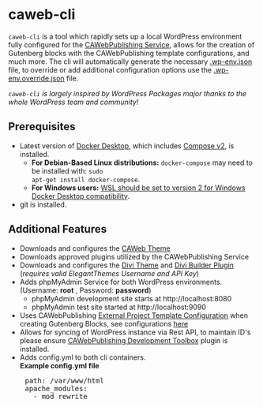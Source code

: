 # caweb-cli
`caweb-cli` is a tool which rapidly sets up a local WordPress environment fully configured for the [CAWebPublishing Service](https://caweb.cdt.ca.gov/), allows for the creation of Gutenberg blocks with the CAWebPublishing template configurations, and much more. The cli will automatically generate the necessary [.wp-env.json](https://developer.wordpress.org/block-editor/reference-guides/packages/packages-env/#wp-env-json) file, to override or add additional configuration options use the [.wp-env.override.json](https://developer.wordpress.org/block-editor/reference-guides/packages/packages-env/#wp-env-override-json) file.

*`caweb-cli` is largely inspired by WordPress Packages major thanks to the whole WordPress team and community!*  

## Prerequisites
- Latest version of [Docker Desktop](https://www.docker.com/products/docker-desktop), which includes [Compose v2](https://docs.docker.com/compose/migrate/), is installed.
  - <strong>For Debian-Based Linux distributions:</strong> <code>docker-compose</code> may need to be installed with: <code>sudo apt-get install docker-compose</code>.
  - <strong>For Windows users:</strong> [WSL should be set to version 2 for Windows Docker Desktop compatibility](https://docs.docker.com/desktop/windows/wsl/).
- git is installed.

## Additional Features
- Downloads and configures the [CAWeb Theme](https://github.com/CAWebPublishing/CAWeb)
- Downloads approved plugins utilized by the CAWebPublishing Service  
- Downloads and configures the [Divi Theme](https://www.elegantthemes.com/gallery/divi/) and [Divi Builder Plugin](https://www.elegantthemes.com/gallery/divi/) (*requires valid ElegantThemes Username and API Key*)  
- Adds phpMyAdmin Service for both WordPress environments. (Username: <strong>root</strong> , Password: <strong>password</strong>)  
  - phpMyAdmin development site starts at http://localhost:8080  
  - phpMyAdmin test site started at http://localhost:9090
- Uses CAWebPublishing [External Project Template Configuration](https://developer.wordpress.org/block-editor/reference-guides/packages/packages-create-block/packages-create-block-external-template/) when creating Gutenberg Blocks, see configurations [here](https://github.com/CAWebPublishing/cli/lib/template)
- Allows for syncing of WordPress instance via Rest API, to maintain ID's please ensure [CAWebPublishing Development Toolbox](https://github.com/CAWebPublishing/caweb-dev/) plugin is installed. 
- Adds config.yml to both cli containers.  
<b>Example config.yml file</b>
<pre>
    path: /var/www/html
    apache_modules:
      - mod_rewrite
</pre>
